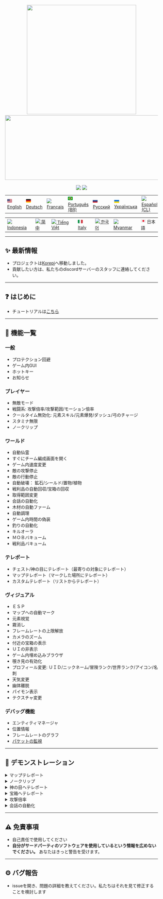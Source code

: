 <p align="center">
  <a href="#"><img width="360" height="360" src="https://media.discordapp.net/attachments/1033549666769449002/1107009612210765955/matches.png"></a>
  <a href="#"><img width="650" height="213" src="https://media.discordapp.net/attachments/1126893908597669989/1147375262980382790/image.png"></a>
</p>

<p align="center">
	<a href="https://github.com/Korepi/keyauth-cpp-library/releases"><img src="https://img.shields.io/github/downloads/Korepi/keyauth-cpp-library/total.svg?style=for-the-badge&color=darkcyan"></a>
	<a href="https://github.com/Korepi/Korepi/graphs/contributors"><img src="https://img.shields.io/github/contributors/Korepi/Korepi?style=for-the-badge&color=darkcyan"></a>
</p>

<div align="center">
<table>
  <tr>
    <td valign="center"><a href="README"><img src="https://github.com/twitter/twemoji/blob/master/assets/svg/1f1fa-1f1f8.svg" width="16"/> English</td>
    <td valign="center"><a href="README_de-de.md"><img src="https://github.com/twitter/twemoji/blob/master/assets/svg/1f1e9-1f1ea.svg" width="16"/> Deutsch</a></td>
    <td valign="center"><a href="README_fr-fr.md"><img src="https://em-content.zobj.net/thumbs/160/twitter/154/flag-for-france_1f1eb-1f1f7.png" width="16"/> Français</td>
    <td valign="center"><a href="README_pt-br.md"><img src="https://github.com/twitter/twemoji/blob/master/assets/svg/1f1e7-1f1f7.svg" width="16"/> Português (BR)</a></td>
    <td valign="center"><a href="README_ru-ru.md"><img src="https://github.com/twitter/twemoji/blob/master/assets/svg/1f1f7-1f1fa.svg" width="16"/> Русский</a></td>
    <td valign="center"><a href="README_ua-ua.md"><img src="https://github.com/Andrew1397/Ukraine/blob/main/Flag_of_Ukraine.png" width="16"/> Українська</a></td>
    <td valign="center"><a href="README_es-cl.md"><img src="https://twemoji.maxcdn.com/v/13.0.0/svg/1f1e8-1f1f1.svg" width="16"/> Español (CL)</td>
  </tr>
</table>
</div>
<div align="center">
<table>
  <tr>
    <td valign="center"><a href="README_id-id.md"><img src="https://em-content.zobj.net/thumbs/120/twitter/351/flag-indonesia_1f1ee-1f1e9.png" width="16"/> Indonesia</td>
    <td valign="center"><a href="README_zh-cn.md"><img src="https://em-content.zobj.net/thumbs/120/twitter/351/flag-china_1f1e8-1f1f3.png" width="16"/> 简中</a></td>
    <td valign="center"><a href="README_vi-vn.md"><img src="https://em-content.zobj.net/thumbs/160/twitter/53/flag-for-vietnam_1f1fb-1f1f3.png" width="16"/> Tiếng Việt</a></td>
    <td valign="center"><a href="README_it-it.md"><img src="https://github.com/twitter/twemoji/blob/master/assets/svg/1f1ee-1f1f9.svg" width="16"/> Italy</a></td>
    <td valign="center"><a href="README_ko-kr.md"><img src="https://em-content.zobj.net/source/twitter/53/flag-for-south-korea_1f1f0-1f1f7.png" width="16"/> 한국어</td>
    <td valign="center"><a href="README_my-mm.md"><img src="https://images.emojiterra.com/twitter/v14.0/512px/1f1f2-1f1f2.png" width="16"/> Myanmar</a></td>
    <td valign="center"><img src="https://github.com/twitter/twemoji/blob/master/assets/svg/1f1ef-1f1f5.svg" width="16"/> 日本語</a></td>
  </tr>
</table>
</div>



---

## ✨ 最新情報
- プロジェクトは[Korepi](https://github.com/Korepi/Korepi-Private-Repo)へ移動しました。
- 貢献したい方は、私たちのdiscordサーバーのスタッフに連絡してください。

---

## ❓ はじめに

- チュートリアルは[こちら](https://github.com/Korepi/Korepi-Tutorial)

---
## 🎨 機能一覧

### 一般
- プロテクション回避
- ゲーム内GUI
- ホットキー
- お知らせ
### プレイヤー
- 無敵モード
- 戦闘系: 攻撃倍率/攻撃範囲/モーション倍率
- クールタイム無効化: 元素スキル/元素爆発/ダッシュ/弓のチャージ
- スタミナ無限
- ノークリップ

### ワールド
- 自動仙霊
- すぐにチーム編成画面を開く
- ゲーム内速度変更
- 敵の攻撃停止
- 敵の行動停止
- 自動破壊： 鉱石/シールド/置物/植物
- 戦利品の自動回収/宝箱の回収
- 取得範囲変更
- 会話の自動化
- 木材の自動ファーム
- 自動調理
- ゲーム内時間の偽装
- 釣りの自動化
- キルオーラ
- ＭＯＢバキューム
- 戦利品バキューム

### テレポート
- チェスト/神の目にテレポート（最寄りの対象にテレポート）
- マップテレポート（マークした場所にテレポート）
- カスタムテレポート（リストからテレポート）

### ヴィジュアル 
- ＥＳＰ
- マップへの自動マーク
- 元素視覚
- 霧消し
- フレームレートの上限解放
- カメラのズーム
- 付近の宝箱の表示
- ＵＩの非表示
- ゲーム内埋め込みブラウザ
- 覗き見の有効化
- プロフィール変更: ＵＩＤ/ニックネーム/冒険ランク/世界ランク/アイコン/名刺
- 天気変更
- 幽体離脱
- パイモン表示
- テクスチャ変更

### デバッグ機能
- エンティティマネージャ
- 位置情報
- フレームレートのグラフ
- [パケットの監視](https://github.com/Akebi-Group/Akebi-PacketSniffer)

---
## 🎣 デモンストレーション

<details>
  <summary>マップテレポート</summary>
  <img src="https://github.com/CallowBlack/gif-demos/blob/main/genshin-cheat/map-teleport-demo.gif"/>
</details>
<details>
  <summary>ノークリップ</summary>
  <img src="https://github.com/CallowBlack/gif-demos/blob/main/genshin-cheat/noclip-demo.gif"/>
</details>
<details>
  <summary>神の目へテレポート</summary>
  <img src="https://github.com/CallowBlack/gif-demos/blob/main/genshin-cheat/oculi-teleport-demo.gif"/>
</details>
<details>
  <summary>宝箱へテレポート</summary>
  <img src="https://github.com/CallowBlack/gif-demos/blob/main/genshin-cheat/chest-teleport-demo.gif"/>
</details>
<details>
  <summary>攻撃倍率</summary>
  <img src="https://github.com/CallowBlack/gif-demos/blob/main/genshin-cheat/rapid-fire-demo.gif"/>
</details>
<details>
  <summary>会話の自動化</summary>
  <img src="https://github.com/CallowBlack/gif-demos/blob/main/genshin-cheat/auto-talk-demo.gif"/>
</details>

---
## ⚠ 免責事項
- 自己責任で使用してください
- **自分がサードパーティのソフトウェアを使用しているという情報を広めないでください。** あなたはきっと警告を受けます。

---
## ⚙ バグ報告
- issueを開き、問題の詳細を教えてください。私たちはそれを見て修正することを検討します
